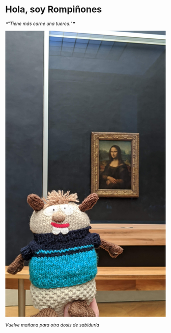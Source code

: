 # Hola, soy Rompiñones

<!--STARTS_HERE_QUOTE_README-->
<i>❝"Tiene más carne una tuerca."❞</i>
<!--ENDS_HERE_QUOTE_README-->

<!--START_SECTION:update_image-->
![alt text](https://raw.githubusercontent.com/focaalvarez/rompinones/main/.github/images/IMG_20220430_131540.jpg?raw=true)
<!--END_SECTION:update_image-->

*Vuelve mañana para otra dosis de sabiduría*
